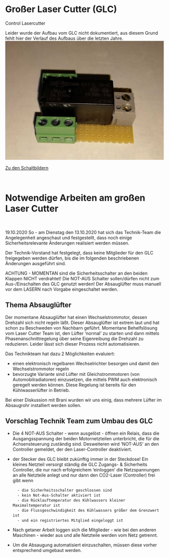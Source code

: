 # Großer Laser Cutter (GLC)
Control Lasercutter

Leider wurde der Aufbau vom GLC nicht dokumentiert, aus diesem Grund fehlt hier der Verlauf des Aufbaus über die letzten Jahre.
![Relais_1](doc/IMG_20201015_221211.jpg)


[Zu den Schaltbildern](doc/Schaltpläne_gr_LasercutterV6.pdf)<br>

<br>
<h1>Notwendige Arbeiten am großen Laser Cutter</h1> <br>

19.10.2020
So - am Dienstag den 13.10.2020 hat sich das Technik-Team die Angelegenheit angeschaut und festgestellt, dass noch einige Sicherheitsrelevante Änderungen realisiert werden müssen.

Der Technik-Vorstand hat festgelegt, dass keine Mitglieder für den GLC freigegeben werden dürfen, bis die im folgenden beschriebenen Änderungen ausgeführt sind.

		
ACHTUNG - MOMENTAN sind die Sicherheitsschalter an den beiden Klappen NICHT verdrahtet!
Die NOT-AUS Schalter sollen/dürfen nicht zum Aus-/Einschalten des GLC genutzt werden!
Der Absauglüfter muss manuell vor dem LASERN nach Vorgabe eingeschaltet werden.

<h2>Thema Absauglüfter</h2>
Der momentane Absauglüfter hat einen Wechselstrommotor, dessen Drehzahl sich nicht regeln läßt.
Dieser Absauglüfter ist extrem laut und hat schon zu Beschweden von Nachbarn geführt.
Momentane Behelfslösung vom Laser Cutter Team ist, den Lüfter ‘normal’ zu starten und dann
mittels Phasenanschnittregelung über seine Eigenreibung die Drehzahl zu reduzieren.
Leider lässt sich dieser Prozess nicht automatisieren.

Das Technikteam hat dazu 2 Möglichkeiten evaluiert:

- einen elektronisch regelbaren	Wechselrichter besorgen und damit den Wechselstrommotor regeln	
- bevorzugte Variante sind Lüfter mit Gleichstrommotoren (von Automobilradiatoren) einzusetzen,
die mittels PWM auch elektronisch geregelt werden können. Diese Regelung ist bereits
für den Kühlwasserlüfter in Betrieb.

Bei einer Diskussion mit Brani wurden wir uns einig, dass mehrere Lüfter im Absaugrohr
installiert werden sollen.

<h2>Vorschlag Technik Team zum Umbau des GLC</h2>

- Die 4 NOT-AUS Schalter - wenn ausgelöst - öffnen ein Relais, dass die Ausgangsspannung der beiden Motornetzteilen unterbricht, die für die Achsensteuerung zuständig sind.
Desweiteren wird 'NOT-AUS' an den Controller gemeldet, der den Laser-Controller deaktiviert.

- der Stecker des GLC bleibt zukünftig immer in der Steckdose! Ein kleines Netzteil
versorgt ständig die GLC Zugangs- & Sicherheits Controller, die nur nach erfolgreichem ‘einloggen’ die Netzspannungen an alle Netzteile anlegt und nur dann den CO2-Laser (Controller) frei gibt wenn

		- die Sicherheitsschalter geschlossen sind
		- kein Not-Aus-Schalter aktiviert ist
		- die Rücklauftemperatur des Kühlwassers kleiner Maximaltemperatur ist
		- die Flussgeschwindigkeit des Kühlwassers größer dem Grenzwert ist
		- und ein registriertes Mitglied eingeloggt ist


- Nach getaner Arbeit loggen sich die Mitglieder - wie bei den anderen Maschinen - wieder aus und alle Netzteile werden vom Netz getrennt.

- Um die Absaugung automatisiert einzuschalten, müssen diese vorher entsprechend umgebaut werden.
